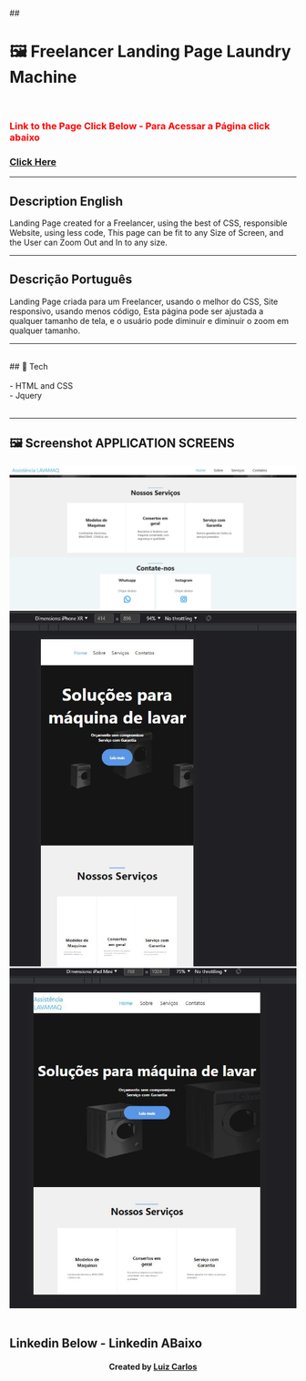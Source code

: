 ﻿﻿﻿## <h1> 🖼 Freelancer Landing Page Laundry Machine</h1> <br/>
<h3  style="color:red;">Link to the Page Click Below - Para Acessar a Página click abaixo<h3>
<a href="https://lewisc99.github.io/freelancer-work-static-landing-page-laundry-machine/Index" target="_blank">Click Here</a>
<br/>
<hr/>


<h2>Description English</h2>
<p> Landing Page created for a Freelancer, using the best of CSS,  responsible Website, using less code,
 This page can be fit to any Size of Screen, and the User can Zoom Out and In to any size.</p>
<hr>
<h2>Descrição Português</h2>
<p> Landing Page criada para um Freelancer,
 usando o melhor do CSS, Site responsivo, usando menos código, 
Esta página pode ser ajustada a qualquer tamanho de tela,
 e o usuário pode diminuir e diminuir o zoom em qualquer tamanho.</p>
<hr>
<br/>
## 🚀 Tech<br/>
<br/>
- HTML and CSS<br/>
- Jquery<br/>
<br/>
<hr>


## 🖼 Screenshot APPLICATION SCREENS <br/>

<img src="imgs/image1.JPG">
<img src="imgs/image2.JPG">
<img src="imgs/image3.JPG">
<br/>
<br/>


## Linkedin Below - Linkedin ABaixo

<h4 align="center">
   Created by   <a href="https://www.linkedin.com/in/luiz-carlos-b50693173/" target="_blank"> Luiz Carlos </a>
</h4>

</html>
